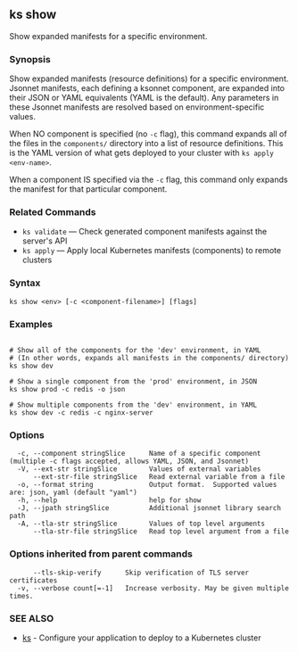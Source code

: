## ks show

Show expanded manifests for a specific environment.

### Synopsis


Show expanded manifests (resource definitions) for a specific environment.
Jsonnet manifests, each defining a ksonnet component, are expanded into their
JSON or YAML equivalents (YAML is the default). Any parameters in these Jsonnet
manifests are resolved based on environment-specific values.

When NO component is specified (no `-c` flag), this command expands all of
the files in the `components/` directory into a list of resource definitions.
This is the YAML version of what gets deployed to your cluster with
`ks apply <env-name>`.

When a component IS specified via the `-c` flag, this command only expands the
manifest for that particular component.

### Related Commands

* `ks validate` — Check generated component manifests against the server's API
* `ks apply` — Apply local Kubernetes manifests (components) to remote clusters

### Syntax


```
ks show <env> [-c <component-filename>] [flags]
```

### Examples

```

# Show all of the components for the 'dev' environment, in YAML
# (In other words, expands all manifests in the components/ directory)
ks show dev

# Show a single component from the 'prod' environment, in JSON
ks show prod -c redis -o json

# Show multiple components from the 'dev' environment, in YAML
ks show dev -c redis -c nginx-server

```

### Options

```
  -c, --component stringSlice      Name of a specific component (multiple -c flags accepted, allows YAML, JSON, and Jsonnet)
  -V, --ext-str stringSlice        Values of external variables
      --ext-str-file stringSlice   Read external variable from a file
  -o, --format string              Output format.  Supported values are: json, yaml (default "yaml")
  -h, --help                       help for show
  -J, --jpath stringSlice          Additional jsonnet library search path
  -A, --tla-str stringSlice        Values of top level arguments
      --tla-str-file stringSlice   Read top level argument from a file
```

### Options inherited from parent commands

```
      --tls-skip-verify      Skip verification of TLS server certificates
  -v, --verbose count[=-1]   Increase verbosity. May be given multiple times.
```

### SEE ALSO

* [ks](ks.md)	 - Configure your application to deploy to a Kubernetes cluster

